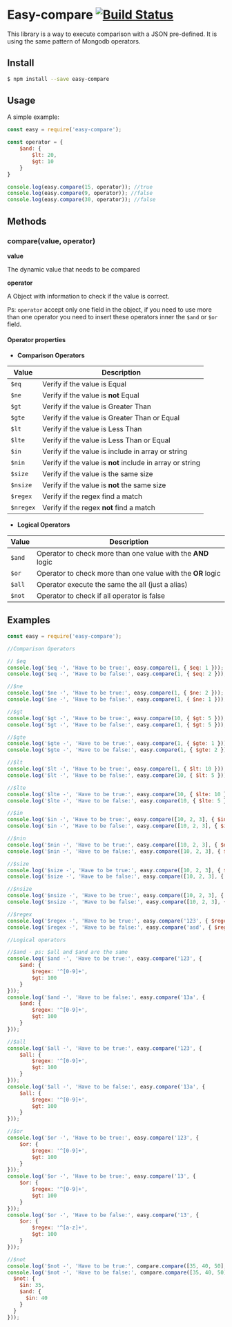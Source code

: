 # Easy-compare [![Build Status](https://travis-ci.org/torto/easy-compare.svg?branch=master)](https://travis-ci.org/torto/easy-compare) #

This library is a way to execute comparison with a JSON pre-defined. It is using the same pattern of Mongodb operators.

## Install ##

```bash
$ npm install --save easy-compare
```

## Usage ##

A simple example:


```js
const easy = require('easy-compare');

const operator = {
    $and: {
        $lt: 20,
        $gt: 10
    }
}

console.log(easy.compare(15, operator)); //true
console.log(easy.compare(9, operator)); //false
console.log(easy.compare(30, operator)); //false

```

## Methods ##

### compare(value, operator) ###

**value**

The dynamic value that needs to be compared

**operator**

A Object with information to check if the value is correct.

Ps: `operator` accept only one field in the object, if you need to use more than one operator you need to insert these operators inner the `$and` or `$or` field.

#### Operator properties ####

* **Comparison Operators**

| Value | Description |
| -- | -- |
| `$eq` | Verify if the value is Equal|
| `$ne` | Verify if the value is **not** Equal|
| `$gt` | Verify if the value is Greater Than|
| `$gte` | Verify if the value is Greater Than or Equal|
| `$lt` | Verify if the value is Less Than |
| `$lte` | Verify if the value is Less Than or Equal|
| `$in` | Verify if the value is include in array or string|
| `$nin` | Verify if the value is **not** include in array or string|
| `$size` | Verify if the value is the same size|
| `$nsize` | Verify if the value is **not** the same size|
| `$regex` | Verify if the regex find a match|
| `$nregex` | Verify if the regex **not** find a match|

* **Logical Operators**

| Value | Description |
| -- | -- |
| `$and` | Operator to check more than one value with the **AND** logic|
| `$or` | Operator to check more than one value with the **OR** logic|
| `$all` | Operator execute the same the all (just a alias)|
| `$not` | Operator to check if all operator is false|

## Examples ##

```js
const easy = require('easy-compare');

//Comparison Operators

// $eq
console.log('$eq -', 'Have to be true:', easy.compare(1, { $eq: 1 }));
console.log('$eq -', 'Have to be false:', easy.compare(1, { $eq: 2 }));

//$ne
console.log('$ne -', 'Have to be true:', easy.compare(1, { $ne: 2 }));
console.log('$ne -', 'Have to be false:', easy.compare(1, { $ne: 1 }));

//$gt
console.log('$gt -', 'Have to be true:', easy.compare(10, { $gt: 5 }));
console.log('$gt -', 'Have to be false:', easy.compare(1, { $gt: 5 }));

//$gte
console.log('$gte -', 'Have to be true:', easy.compare(1, { $gte: 1 }));
console.log('$gte -', 'Have to be false:', easy.compare(1, { $gte: 2 }));

//$lt
console.log('$lt -', 'Have to be true:', easy.compare(1, { $lt: 10 }));
console.log('$lt -', 'Have to be false:', easy.compare(10, { $lt: 5 }));

//$lte
console.log('$lte -', 'Have to be true:', easy.compare(10, { $lte: 10 }));
console.log('$lte -', 'Have to be false:', easy.compare(10, { $lte: 5 }));

//$in
console.log('$in -', 'Have to be true:', easy.compare([10, 2, 3], { $in: 10 }));
console.log('$in -', 'Have to be false:', easy.compare([10, 2, 3], { $in: 5 }));

//$nin
console.log('$nin -', 'Have to be true:', easy.compare([10, 2, 3], { $nin: 5 }));
console.log('$nin -', 'Have to be false:', easy.compare([10, 2, 3], { $nin: 10 }));

//$size
console.log('$size -', 'Have to be true:', easy.compare([10, 2, 3], { $size: 3 }));
console.log('$size -', 'Have to be false:', easy.compare([10, 2, 3], { $size: 5 }));

//$nsize
console.log('$nsize -', 'Have to be true:', easy.compare([10, 2, 3], { $nsize: 5 }));
console.log('$nsize -', 'Have to be false:', easy.compare([10, 2, 3], { $nsize: 3 }));

//$regex
console.log('$regex -', 'Have to be true:', easy.compare('123', { $regex: '^[0-9]+' }));
console.log('$regex -', 'Have to be false:', easy.compare('asd', { $regex: '^[0-9]+' }));

//Logical operators

//$and - ps: $all and $and are the same
console.log('$and -', 'Have to be true:', easy.compare('123', {
    $and: {
        $regex: '^[0-9]+',
        $gt: 100
    }
}));
console.log('$and -', 'Have to be false:', easy.compare('13a', {
    $and: {
        $regex: '^[0-9]+',
        $gt: 100
    }
}));

//$all
console.log('$all -', 'Have to be true:', easy.compare('123', {
    $all: {
        $regex: '^[0-9]+',
        $gt: 100
    }
}));
console.log('$all -', 'Have to be false:', easy.compare('13a', {
    $all: {
        $regex: '^[0-9]+',
        $gt: 100
    }
}));

//$or
console.log('$or -', 'Have to be true:', easy.compare('123', {
    $or: {
        $regex: '^[0-9]+',
        $gt: 100
    }
}));
console.log('$or -', 'Have to be true:', easy.compare('13', {
    $or: {
        $regex: '^[0-9]+',
        $gt: 100
    }
}));
console.log('$or -', 'Have to be false:', easy.compare('13', {
    $or: {
        $regex: '^[a-z]+',
        $gt: 100
    }
}));

//$not
console.log('$not -', 'Have to be true:', compare.compare([35, 40, 50], { $not: { $in: 45 } }));
console.log('$not -', 'Have to be false:', compare.compare([35, 40, 50], {
  $not: {
    $in: 35,
    $and: {
      $in: 40
    }
  }
}));
```
